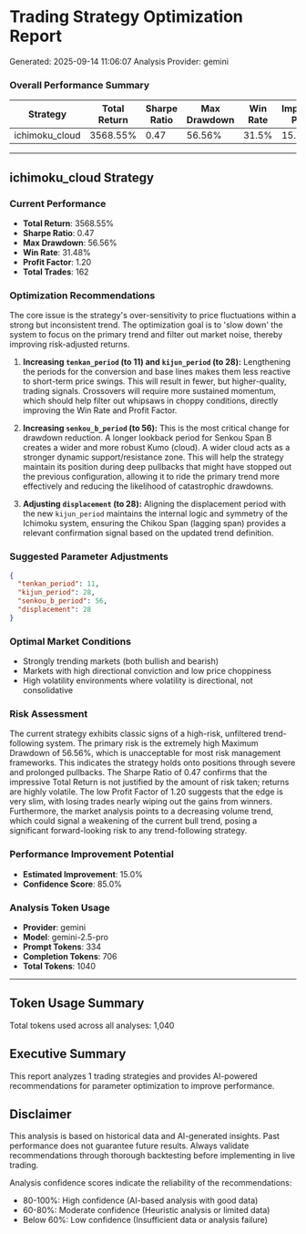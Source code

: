 
# Trading Strategy Optimization Report
Generated: 2025-09-14 11:06:07
Analysis Provider: gemini

### Overall Performance Summary

| Strategy | Total Return | Sharpe Ratio | Max Drawdown | Win Rate | Improvement Potential |
|----------|-------------|--------------|--------------|----------|---------------------|
| ichimoku_cloud | 3568.55% | 0.47 | 56.56% | 31.5% | 15.0% |

---

## ichimoku_cloud Strategy

### Current Performance
- **Total Return**: 3568.55%
- **Sharpe Ratio**: 0.47
- **Max Drawdown**: 56.56%
- **Win Rate**: 31.48%
- **Profit Factor**: 1.20
- **Total Trades**: 162

### Optimization Recommendations

The core issue is the strategy's over-sensitivity to price fluctuations within a strong but inconsistent trend. The optimization goal is to 'slow down' the system to focus on the primary trend and filter out market noise, thereby improving risk-adjusted returns.

1.  **Increasing `tenkan_period` (to 11) and `kijun_period` (to 28):** Lengthening the periods for the conversion and base lines makes them less reactive to short-term price swings. This will result in fewer, but higher-quality, trading signals. Crossovers will require more sustained momentum, which should help filter out whipsaws in choppy conditions, directly improving the Win Rate and Profit Factor.

2.  **Increasing `senkou_b_period` (to 56):** This is the most critical change for drawdown reduction. A longer lookback period for Senkou Span B creates a wider and more robust Kumo (cloud). A wider cloud acts as a stronger dynamic support/resistance zone. This will help the strategy maintain its position during deep pullbacks that might have stopped out the previous configuration, allowing it to ride the primary trend more effectively and reducing the likelihood of catastrophic drawdowns.

3.  **Adjusting `displacement` (to 28):** Aligning the displacement period with the new `kijun_period` maintains the internal logic and symmetry of the Ichimoku system, ensuring the Chikou Span (lagging span) provides a relevant confirmation signal based on the updated trend definition.

### Suggested Parameter Adjustments

```json
{
  "tenkan_period": 11,
  "kijun_period": 28,
  "senkou_b_period": 56,
  "displacement": 28
}
```

### Optimal Market Conditions
- Strongly trending markets (both bullish and bearish)
- Markets with high directional conviction and low price choppiness
- High volatility environments where volatility is directional, not consolidative

### Risk Assessment
The current strategy exhibits classic signs of a high-risk, unfiltered trend-following system. The primary risk is the extremely high Maximum Drawdown of 56.56%, which is unacceptable for most risk management frameworks. This indicates the strategy holds onto positions through severe and prolonged pullbacks. The Sharpe Ratio of 0.47 confirms that the impressive Total Return is not justified by the amount of risk taken; returns are highly volatile. The low Profit Factor of 1.20 suggests that the edge is very slim, with losing trades nearly wiping out the gains from winners. Furthermore, the market analysis points to a decreasing volume trend, which could signal a weakening of the current bull trend, posing a significant forward-looking risk to any trend-following strategy.

### Performance Improvement Potential
- **Estimated Improvement**: 15.0%
- **Confidence Score**: 85.0%
### Analysis Token Usage
- **Provider**: gemini
- **Model**: gemini-2.5-pro
- **Prompt Tokens**: 334
- **Completion Tokens**: 706
- **Total Tokens**: 1040

---

## Token Usage Summary

Total tokens used across all analyses: 1,040

## Executive Summary

This report analyzes 1 trading strategies and provides AI-powered 
recommendations for parameter optimization to improve performance.

## Disclaimer

This analysis is based on historical data and AI-generated insights. 
Past performance does not guarantee future results. Always validate recommendations through 
thorough backtesting before implementing in live trading.

Analysis confidence scores indicate the reliability of the recommendations:
- 80-100%: High confidence (AI-based analysis with good data)
- 60-80%: Moderate confidence (Heuristic analysis or limited data)  
- Below 60%: Low confidence (Insufficient data or analysis failure)
